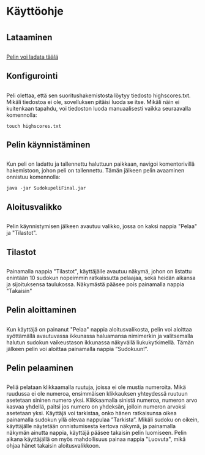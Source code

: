 # Käyttöohje <h1>
  
## Lataaminen <h2>

[Pelin voi ladata täälä](https://github.com/Roeoeri/otharkka2019/releases/tag/viikko7)

## Konfigurointi <h2>

Peli olettaa, että sen suoritushakemistosta löytyy tiedosto highscores.txt. Mikäli tiedostoa ei ole, sovelluksen pitäisi luoda se itse. Mikäli näin ei kuitenkaan tapahdu, voi tiedoston luoda manuaalisesti vaikka seuraavalla komennolla:

`touch highscores.txt`

## Pelin käynnistäminen <h2>
Kun peli on ladattu ja tallennettu haluttuun paikkaan, navigoi komentorivillä hakemistoon, johon peli on tallennettu. Tämän jälkeen pelin avaaminen onnistuu komennolla: 
  
  `java -jar SudokupeliFinal.jar `
  
## Aloitusvalikko <h2>
  Pelin käynnistymisen jälkeen avautuu valikko, jossa on kaksi nappia "Pelaa" ja "Tilastot".
  
## Tilastot <h2>
  Painamalla nappia "Tilastot", käyttäjälle avautuu näkymä, johon on listattu enintään 10 sudokun nopeimmin ratkaissutta pelaajaa, sekä heidän aikansa ja sijoituksensa taulukossa. Näkymästä pääsee pois painamalla nappia "Takaisin"
  
## Pelin aloittaminen <h2>

Kun käyttäjä on painanut "Pelaa" nappia aloitusvalikosta, pelin voi aloittaa syöttämällä avautuvassa ikkunassa haluamansa nimimerkin ja valitsemalla halutun sudokun vaikeustason ikkunassa näkyvällä liukukytkimellä. Tämän jälkeen pelin voi aloittaa painamalla nappia ”Sudokuun!”.

## Pelin pelaaminen <h2>
Peliä pelataan klikkaamalla ruutuja, joissa ei ole mustia numeroita. Mikä ruudussa ei ole numeroa, ensimmäisen klikkauksen yhteydessä ruutuun asetetaan sininen numero yksi. Klikkaamalla sinistä numeroa, numeron arvo kasvaa yhdellä, paitsi jos numero on yhdeksän, jolloin numeron arvoksi asetetaan yksi. Käyttäjä voi tarkistaa, onko hänen ratkaisunsa oikea painamalla sudokun yllä olevaa nappulaa ”Tarkista”. Mikäli sudoku on oikein, käyttäjälle näytetään onnistumisesta kertova näkymä, ja painamalla näkymän ainutta nappia, käyttäjä pääsee takaisin pelin luomiseen. Pelin aikana käyttäjällä on myös mahdollisuus painaa nappia "Luovuta", mikä ohjaa hänet takaisin aloitusvalikkoon.

